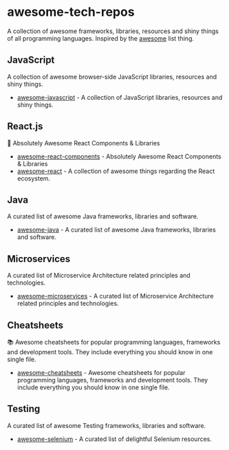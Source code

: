 # awesome-tech-repos
A collection of awesome frameworks, libraries, resources and shiny things of all programming languages.
Inspired by the [awesome](https://github.com/sindresorhus/awesome) list thing.



## JavaScript
A collection of awesome browser-side JavaScript libraries, resources and shiny things.

* [awesome-javascript](https://github.com/sorrycc/awesome-javascript) - A collection of JavaScript libraries, resources and shiny things.


## React.js
🚀 Absolutely Awesome React Components & Libraries

* [awesome-react-components](https://github.com/brillout/awesome-react-components) - Absolutely Awesome React Components & Libraries
* [awesome-react](https://github.com/enaqx/awesome-react) - A collection of awesome things regarding the React ecosystem.


## Java
A curated list of awesome Java frameworks, libraries and software.

* [awesome-java](https://github.com/akullpp/awesome-java) - A curated list of awesome Java frameworks, libraries and software.

## Microservices
A curated list of Microservice Architecture related principles and technologies.

* [awesome-microservices](https://github.com/mfornos/awesome-microservices) - A curated list of Microservice Architecture related principles and technologies.

## Cheatsheets
📚 Awesome cheatsheets for popular programming languages, frameworks and development tools. They include everything you should know in one single file.

* [awesome-cheatsheets](https://github.com/LeCoupa/awesome-cheatsheets) - Awesome cheatsheets for popular programming languages, frameworks and development tools. They include everything you should know in one single file.


## Testing
A curated list of awesome Testing frameworks, libraries and software.

* [awesome-selenium](https://github.com/christian-bromann/awesome-selenium) - A curated list of delightful Selenium resources.



